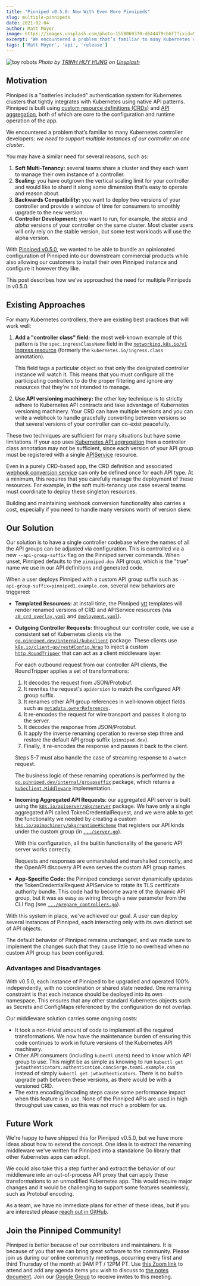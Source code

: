 ```yaml
---
title: "Pinniped v0.5.0: Now With Even More Pinnipeds"
slug: multiple-pinnipeds
date: 2021-02-04
author: Matt Moyer
image: https://images.unsplash.com/photo-1558060370-d644479cb6f7?ixid=MXwxMjA3fDB8MHxwaG90by1wYWdlfHx8fGVufDB8fHw%3D&ixlib=rb-1.2.1&auto=format&fit=crop&w=2000&q=80
excerpt: "We encountered a problem that’s familiar to many Kubernetes controller developers: we need to support multiple instances of our controller on one cluster."
tags: ['Matt Moyer', 'api', 'release']
---
```


![toy robots](https://images.unsplash.com/photo-1558060370-d644479cb6f7?ixid=MXwxMjA3fDB8MHxwaG90by1wYWdlfHx8fGVufDB8fHw%3D&ixlib=rb-1.2.1&auto=format&fit=crop&w=2000&q=80)
*Photo by [TRINH HUY HUNG](https://unsplash.com/@hungthdsn?utm_source=unsplash&amp;utm_medium=referral&amp;utm_content=creditCopyText) on [Unsplash](https://unsplash.com/?utm_source=unsplash&amp;utm_medium=referral&amp;utm_content=creditCopyText)*

## Motivation

Pinniped is a "batteries included" authentication system for Kubernetes clusters that tightly integrates with Kubernetes using native API patterns.
Pinniped is built using [custom resource definitions (CRDs)][crd] and [API aggregation][api-aggregation], both of which are core to the configuration and runtime operation of the app.

We encountered a problem that’s familiar to many Kubernetes controller developers: *we need to support multiple instances of our controller on one cluster*.

You may have a similar need for several reasons, such as:

1. **Soft Multi-Tenancy:** several teams share a cluster and they each want to manage their own instance of a controller.
3. **Scaling:** you have outgrown the vertical scaling limit for your controller and would like to shard it along some dimension that’s easy to operate and reason about.
4. **Backwards Compatibility:** you want to deploy two versions of your controller and provide a window of time for consumers to smoothly upgrade to the new version.
5. **Controller Development:** you want to run, for example, the *stable* and *alpha* versions of your controller on the same cluster. Most cluster users will only rely on the stable version, but some test workloads will use the alpha version.

With [Pinniped v0.5.0](https://github.com/vmware-tanzu/pinniped/releases/v0.5.0), we wanted to be able to bundle an opinionated configuration of Pinniped into our downstream commercial products while also allowing our customers to install their own Pinniped instance and configure it however they like.

This post describes how we’ve approached the need for multiple Pinnipeds in v0.5.0.
   
## Existing Approaches

For many Kubernetes controllers, there are existing best practices that will work well:

1. **Add a "controller class" field:** the most well-known example of this pattern is the `spec.ingressClassName` field in the [`networking.k8s.io/v1` Ingress resource][ingress-spec] (formerly the `kubernetes.io/ingress.class` annotation).

   This field tags a particular object so that only the designated controller instance will watch it.
   This means that you must configure all the participating controllers to do the proper filtering and ignore any resources that they're not intended to manage.

1. **Use API versioning machinery:** the other key technique is to strictly adhere to Kubernetes API contracts and take advantage of Kubernetes versioning machinery.
   Your CRD can have multiple versions and you can write a webhook to handle gracefully converting between versions so that several versions of your controller can co-exist peacefully.

These two techniques are sufficient for many situations but have some limitations.
If your app uses [Kubernetes API aggregation][api-aggregation] then a controller class annotation may not be sufficient, since each version of your API group must be registered with a single [APIService][apiservice] resource.

Even in a purely CRD-based app, the CRD definition and associated [webhook conversion service][webhook-conversion] can only be defined once for each API type.
At a minimum, this requires that you carefully manage the deployment of these resources.
For example, in the soft multi-tenancy use case several teams must coordinate to deploy these singleton resources.

Building and maintaining webhook conversion functionality also carries a cost, especially if you need to handle many versions worth of version skew.

## Our Solution

Our solution is to have a single controller codebase where the names of all the API groups can be adjusted via configuration.
This is controlled via a new `--api-group-suffix` flag on the Pinniped server commands.
When unset, Pinniped defaults to the `pinniped.dev` API group, which is the "true" name we use in our API definitions and generated code.

When a user deploys Pinniped with a custom API group suffix such as `--api-group-suffix=pinniped1.example.com`, several new behaviors are triggered:

- **Templated Resources:** at install time, the Pinniped [ytt] templates will render renamed versions of CRD and APIService resources (via [`z0_crd_overlay.yaml`][ytt-crd-overlay] and [`deployment.yaml`][ytt-deployment]).
- **Outgoing Controller Requests:** throughout our controller code, we use a consistent set of Kubernetes clients via the [`go.pinniped.dev/internal/kubeclient`][kubeclient-client] package. These clients use [`k8s.io/client-go/rest#Config.Wrap`][rest-config-wrap] to inject a custom [`http.RoundTripper`][roundtripper] that can act as a client middleware layer.

  For each outbound request from our controller API clients, the RoundTripper applies a set of transformations:
  1. It decodes the request from JSON/Protobuf.
  2. It rewrites the request's `apiVersion` to match the configured API group suffix.
  3. It renames other API group references in well-known object fields such as [`metadata.ownerReferences`][ownerreferences].
  4. It re-encodes the request for wire transport and passes it along to the server.
  5. It decodes the response from JSON/Protobuf.
  6. It apply the inverse renaming operation to reverse step three and restore the default API group suffix (`pinniped.dev`).
  7. Finally, it re-encodes the response and passes it back to the client.
  
  Steps 5-7 must also handle the case of streaming response to a `watch` request.
  
  The business logic of these renaming operations is performed by the [`go.pinniped.dev/internal/groupsuffix`][groupsuffix] package, which returns a [`kubeclient.Middleware`][kubeclient-middleware] implementation.
- **Incoming Aggregated API Requests**: our aggregated API server is built using the [`k8s.io/apiserver/pkg/server`][apiserver-pkg] package. We have only a single aggregated API called TokenCredentialRequest, and we were able to get the functionality we needed by creating a custom [`k8s.io/apimachinery/pkg/runtime#Scheme`][runtime-scheme] that registers our API kinds under the custom group (in [`.../server.go`][custom-scheme]).
  
  With this configuration, all the builtin functionality of the generic API server works correctly.
  
  Requests and responses are unmarshaled and marshalled correctly, and the OpenAPI discovery API even serves the custom API group names.

- **App-Specific Code:** the Pinniped concierge server dynamically updates the TokenCredentialRequest APIService to rotate its TLS certificate authority bundle. This code had to become aware of the dynamic API group, but it was as easy as wiring through a new parameter from the CLI flag (see [`.../prepare_controllers.go`][prepare-controllers]).

With this system in place, we've achieved our goal. A user can deploy several instances of Pinniped, each interacting only with its own distinct set of API objects.

The default behavior of Pinniped remains unchanged, and we made sure to implement the changes such that they cause little to no overhead when no custom API group has been configured.

### Advantages and Disadvantages

With v0.5.0, each instance of Pinniped to be upgraded and operated 100% independently, with no coordination or shared state needed.
One remaining constraint is that each instance should be deployed into its own namespace.
This ensures that any other standard Kubernetes objects such as Secrets and ConfigMaps referenced by the configuration do not overlap.

Our middleware solution carries some ongoing costs:

- It took a non-trivial amount of code to implement all the required transformations.
  We now have the maintenance burden of ensuring this code continues to work in future versions of the Kubernetes API machinery.
- Other API consumers (including `kubectl` users) need to know which API group to use.
  This might be as simple as knowing to run `kubectl get jwtauthenticators.authentication.concierge.team1.example.com`
  instead of simply `kubectl get jwtauthenticators`.
  There is no builtin upgrade path between these versions, as there would be with a versioned CRD.
- The extra encoding/decoding steps cause some performance impact when this feature is in use.
  None of the Pinniped APIs are used in high throughput use cases, so this was not much a problem for us.


## Future Work

We're happy to have shipped this for Pinniped v0.5.0, but we have more ideas about how to extend the concept.
One idea is to extract the renaming middleware we've written for Pinniped into a standalone Go library that other Kubernetes apps can adopt.

We could also take this a step further and extract the behavior of our middleware into an out-of-process API proxy that can apply these transformations to an unmodified Kubernetes app.
This would require major changes and it would be challenging to support some features seamlessly, such as Protobuf encoding.

As a team, we have no immediate plans for either of these ideas, but if you are interested please [reach out in GitHub][discussion].

## Join the Pinniped Community!
Pinniped is better because of our contributors and maintainers.
It is because of you that we can bring great software to the community.
Please join us during our online community meetings, occurring every first and third Thursday of the month at 9AM PT / 12PM PT.
Use [this Zoom link][zoom] to attend and add any agenda items you wish to discuss to [the notes document][meeting-notes].
Join our [Google Group][google-group] to receive invites to this meeting.

[api-aggregation]: https://kubernetes.io/docs/concepts/extend-kubernetes/api-extension/apiserver-aggregation/
[apiserver-pkg]: https://pkg.go.dev/k8s.io/apiserver/pkg/server
[apiservice]: https://kubernetes.io/docs/reference/generated/kubernetes-api/v1.20/#apiservice-v1-apiregistration-k8s-io
[crd]: https://kubernetes.io/docs/concepts/extend-kubernetes/api-extension/custom-resources/
[custom-scheme]: https://github.com/vmware-tanzu/pinniped/blob/main/internal/concierge/server/server.go#L182
[discussion]: https://github.com/vmware-tanzu/pinniped/discussions/386
[google-group]:  https://go.pinniped.dev/community/group
[groupsuffix]: https://github.com/vmware-tanzu/pinniped/blob/main/internal/groupsuffix/groupsuffix.go
[ingress-spec]: https://kubernetes.io/docs/reference/kubernetes-api/services-resources/ingress-v1/#IngressSpec
[kubeclient-client]: https://github.com/vmware-tanzu/pinniped/blob/v0.5.0/internal/kubeclient/kubeclient.go#L22
[kubeclient-middleware]: https://github.com/vmware-tanzu/pinniped/blob/v0.5.0/internal/kubeclient/middleware.go#L17-L19
[meeting-notes]: https://go.pinniped.dev/community/agenda
[ownerreferences]: https://kubernetes.io/docs/concepts/workloads/controllers/garbage-collection/#owners-and-dependents
[prepare-controllers]: https://github.com/vmware-tanzu/pinniped/blob/v0.5.0/internal/controllermanager/prepare_controllers.go#L116-L120
[rest-config-wrap]: https://pkg.go.dev/k8s.io/client-go/rest#Config.Wrap
[roundtripper]: https://golang.org/pkg/net/http/#RoundTripper
[runtime-scheme]: https://pkg.go.dev/k8s.io/apimachinery/pkg/runtime#Scheme
[webhook-conversion]: https://kubernetes.io/docs/tasks/extend-kubernetes/custom-resources/custom-resource-definition-versioning/#webhook-conversion
[ytt-crd-overlay]: https://github.com/vmware-tanzu/pinniped/blob/v0.5.0/deploy/concierge/z0_crd_overlay.yaml
[ytt-deployment]: https://github.com/vmware-tanzu/pinniped/blob/v0.5.0/deploy/concierge/deployment.yaml#L195
[ytt]: https://carvel.dev/ytt/
[zoom]: https://go.pinniped.dev/community/zoom
